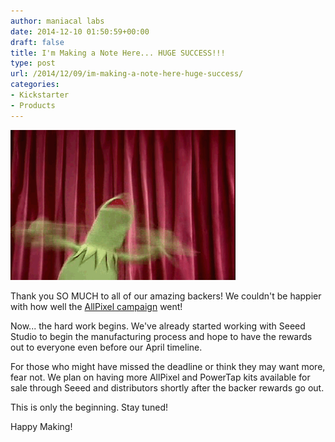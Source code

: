 ```yaml
---
author: maniacal labs
date: 2014-12-10 01:50:59+00:00
draft: false
title: I'm Making a Note Here... HUGE SUCCESS!!!
type: post
url: /2014/12/09/im-making-a-note-here-huge-success/
categories:
- Kickstarter
- Products
---
```


![KermitFlail](/wp-content/uploads/2014/12/tumblr_inline_n6wr5jzuqb1s9nclc1.gif)


Thank you SO MUCH to all of our amazing backers! We couldn't be happier with how well the [AllPixel campaign](https://www.kickstarter.com/projects/1101128588/allpixel-usb-interface-for-all-your-led-needs/) went!

Now... the hard work begins. We've already started working with Seeed Studio to begin the manufacturing process and hope to have the rewards out to everyone even before our April timeline.

For those who might have missed the deadline or think they may want more, fear not. We plan on having more AllPixel and PowerTap kits available for sale through Seeed and distributors shortly after the backer rewards go out.

This is only the beginning. Stay tuned!

Happy Making!
